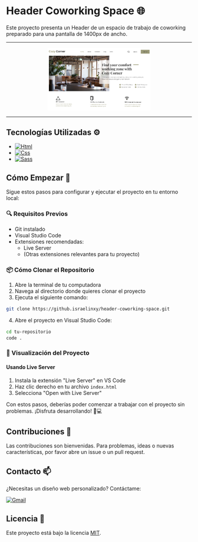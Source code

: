 # Header Coworking Space 🌐

Este proyecto presenta un Header de un espacio de trabajo de coworking preparado para una pantalla de 1400px de ancho.

---

<div align="center">
  <img src="coworking-space.png" alt="Header de coworking space" width="55%"/>
</div>


---


## Tecnologías Utilizadas ⚙️

- [![Html](https://img.shields.io/badge/HTML-white?style=for-the-badge&logo=html5&logoColor=white&labelColor=black&color=%23E34F26)](src/index.html)
- [![Css](https://img.shields.io/badge/CSS-white?style=for-the-badge&logo=css3&logoColor=white&labelColor=black&color=%231572B6)](src/css/)
- [![Sass](https://img.shields.io/badge/SASS-black?style=for-the-badge&logo=Sass&logoColor=white&labelColor=black&color=%23CC6699)](src/sass/)


## Cómo Empezar 🚀

Sigue estos pasos para configurar y ejecutar el proyecto en tu entorno local:

### 🔍 Requisitos Previos

- Git instalado
- Visual Studio Code
- Extensiones recomendadas:
  - Live Server
  - (Otras extensiones relevantes para tu proyecto)

### 📦 Cómo Clonar el Repositorio

1. Abre la terminal de tu computadora
2. Navega al directorio donde quieres clonar el proyecto
3. Ejecuta el siguiente comando:

```bash
git clone https://github.israelinxy/header-coworking-space.git
```
4. Abre el proyecto en Visual Studio Code:

```bash
cd tu-repositorio
code .
```



### 🚀 Visualización del Proyecto

#### Usando Live Server
1. Instala la extensión "Live Server" en VS Code
2. Haz clic derecho en tu archivo `index.html`
3. Selecciona "Open with Live Server"


Con estos pasos, deberías poder comenzar a trabajar con el proyecto sin problemas. ¡Disfruta desarrollando! 🚀💻

## Contribuciones 🤝

Las contribuciones son bienvenidas. Para problemas, ideas o nuevas características, por favor abre un issue o un pull request.

## Contacto 📫

¿Necesitas un diseño web personalizado? Contáctame:

[![Gmail](https://img.shields.io/badge/Email%20personal-white?style=for-the-badge&logo=gmail&logoColor=white&label=israelcolladom%40gmail.com&labelColor=black&color=%23EA4335)](mailto:israelcolladom@gmail.com)

## Licencia 📜

Este proyecto está bajo la licencia [MIT](LICENSE).